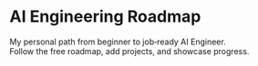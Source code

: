# AI Engineering Roadmap
My personal path from beginner to job‑ready AI Engineer.  
Follow the free roadmap, add projects, and showcase progress.
